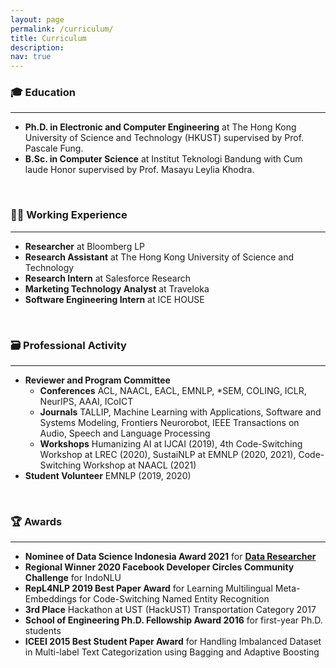 ```yaml
---
layout: page
permalink: /curriculum/
title: Curriculum
description: 
nav: true
---
```

<h3>🎓 Education</h3>
<hr/>
<ul>
<li><b>Ph.D. in Electronic and Computer Engineering</b> at The Hong Kong University of Science and Technology (HKUST) supervised by Prof. Pascale Fung.</li>
<li><b>B.Sc. in Computer Science</b> at Institut Teknologi Bandung with Cum laude Honor supervised by Prof. Masayu Leylia Khodra.</li>
</ul>

<br/>
<h3>🧑‍💻 Working Experience</h3>
<hr/>
<ul>
<li><b>Researcher</b> at Bloomberg LP</li>
<li><b>Research Assistant</b> at The Hong Kong University of Science and Technology</li>
<li><b>Research Intern</b> at Salesforce Research</li>
<li><b>Marketing Technology Analyst</b> at Traveloka</li>
<li><b>Software Engineering Intern</b> at ICE HOUSE</li>
</ul>

<br/>
<h3>🗃️ Professional Activity</h3>
<hr/>
<ul>
<li><b>Reviewer and Program Committee</b>
    <ul>
    <li><b>Conferences</b> ACL, NAACL, EACL, EMNLP, *SEM, COLING, ICLR, NeurIPS, AAAI, ICoICT</li>
    <li><b>Journals</b> TALLIP, Machine Learning with Applications, Software and Systems Modeling, Frontiers Neurorobot, IEEE Transactions on Audio, Speech and Language Processing</li>
    <li><b>Workshops</b> Humanizing AI at IJCAI (2019), 4th Code-Switching Workshop at LREC (2020), SustaiNLP at EMNLP (2020, 2021), Code-Switching Workshop at NAACL (2021)</li>
    </ul>
</li>
<li><b>Student Volunteer</b> EMNLP (2019, 2020)</li>
</ul>

<br/>
<h3>🏆 Awards</h3>
<hr/>
<ul>
<li><b>Nominee of Data Science Indonesia Award 2021</b> for <b><a href="https://twitter.com/DSWeekends/status/1375440937048961025">Data Researcher</a></b></li>
<li><b>Regional Winner 2020 Facebook Developer Circles Community Challenge</b> for IndoNLU</li>
<li><b>RepL4NLP 2019 Best Paper Award</b> for Learning Multilingual Meta-Embeddings for Code-Switching Named Entity Recognition</li>
<li><b>3rd Place</b> Hackathon at UST (HackUST) Transportation Category 2017</li>
<li><b>School of Engineering Ph.D. Fellowship Award 2016</b> for first-year Ph.D. students</li>
<li><b>ICEEI 2015 Best Student Paper Award</b> for Handling Imbalanced Dataset in Multi-label Text Categorization using Bagging and Adaptive Boosting</li>
</ul>
